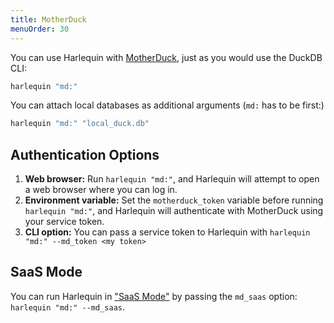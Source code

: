 ```yaml
---
title: MotherDuck
menuOrder: 30
---
```


You can use Harlequin with [MotherDuck](https://motherduck.com/), just as you would use the DuckDB CLI:

```bash
harlequin "md:"
```

You can attach local databases as additional arguments (`md:` has to be first:)

```bash
harlequin "md:" "local_duck.db"
```

## Authentication Options

1. **Web browser:** Run `harlequin "md:"`, and Harlequin will attempt to open a web browser where you can log in.
2. **Environment variable:** Set the `motherduck_token` variable before running `harlequin "md:"`, and Harlequin will authenticate with MotherDuck using your service token.
3. **CLI option:** You can pass a service token to Harlequin with `harlequin "md:" --md_token <my token>`

## SaaS Mode

You can run Harlequin in ["SaaS Mode"](https://motherduck.com/docs/authenticating-to-motherduck#authentication-using-saas-mode) by passing the `md_saas` option: `harlequin "md:" --md_saas`.
